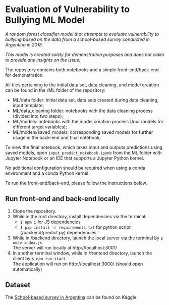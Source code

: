 # Evaluation of Vulnerability to Bullying ML Model

_A random forest classifier model that attempts to evaluate vulnerability to bullying based on the data from a school-based survey conducted in Argentina in 2018._

_This model is created solely for demonstration purposes and does not claim to provide any insights on the issue._  

The repository contains both notebooks and a simple front-end/back-end for demonstration.

All files pertaining to the initial data set, data cleaning, and model creation can be found in the /ML folder of the repository:

* ML/data folder: initial data set, data sets created during data cleaning, input template;
* ML/data_cleaning folder: notebooks with the data cleaning process (divided into two steps);
* ML/models: notebooks with the model creation process (four models for different target variables);
* ML/models/saved_models: corresponding saved models for further usage in the back-end and final notebook;   

To view the final notebook, which takes input and outputs predictions using saved models, open `input_predict_notebook.ipynb` from the ML folder with Jupyter Notebook or an IDE that supports a Jupyter Python kernel.
  
No additional configuration should be required when using a conda environment and a conda Python kernel.  

To run the front-end/back-end, please follow the instructions below.

## Run front-end and back-end locally
1. Clone the repository.
2. While in the root directory, install dependencies via the terminal:
    - `$ npm i` for JS dependencies
    - `$ pip install -r requirements.txt` for python script (/backend/predict.py) dependencies
`
3. While in /backend directory, launch the local server via the terminal by `$ node index.js`  
   The server will run locally at http://localhost:3001/
4. In another terminal window, while in /frontend directory, launch the client by `$ npm run start`  
   The application will run on http://localhost:3000/ (should open automatically)


## Dataset
The [School-based survey in Argentina](https://www.kaggle.com/datasets/leomartinelli/bullying-in-schools) can be found on Kaggle.
